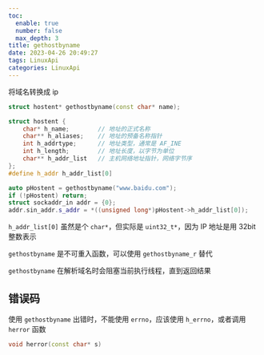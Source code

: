 ```yaml
---
toc:
  enable: true
  number: false
  max_depth: 3
title: gethostbyname
date: 2023-04-26 20:49:27
tags: LinuxApi
categories: LinuxApi
---
```


将域名转换成 ip

```cpp
struct hostent* gethostbyname(const char* name);

struct hostent {
    char* h_name;        // 地址的正式名称
    char** h_aliases;    // 地址的预备名称指针
    int h_addrtype;      // 地址类型，通常是 AF_INE
    int h_length;        // 地址长度，以字节为单位
    char** h_addr_list   // 主机网络地址指针，网络字节序
};
#define h_addr h_addr_list[0]

auto pHostent = gethostbyname("www.baidu.com");
if (!pHostent) return;
struct sockaddr_in addr = {0};
addr.sin_addr.s_addr = *((unsigned long*)pHostent->h_addr_list[0]);
```

`h_addr_list[0]` 虽然是个 `char*`，但实际是 `uint32_t*`，因为 IP 地址是用 32bit 整数表示

`gethostbyname` 是不可重入函数，可以使用 `gethostbyname_r` 替代

`gethostbyname` 在解析域名时会阻塞当前执行线程，直到返回结果

## 错误码

使用 `gethostbyname` 出错时，不能使用 `errno`，应该使用 `h_errno`，或者调用 `herror` 函数

```cpp
void herror(const char* s)
```